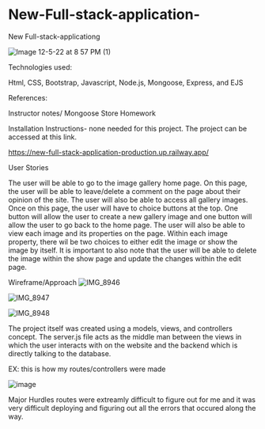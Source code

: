 # New-Full-stack-application-
 New Full-stack-applicationg
 
 ![Image 12-5-22 at 8 57 PM (1)](https://user-images.githubusercontent.com/115511495/205835171-ab10e23f-9cf0-4201-b865-9acc95afad80.jpeg)

Technologies used:

Html, CSS, Bootstrap, Javascript, Node.js, Mongoose, Express, and EJS

References:

Instructor notes/ Mongoose Store Homework


Installation Instructions- none needed for this project. The project can be accessed at this link.

https://new-full-stack-application-production.up.railway.app/

User Stories

The user will be able to go to the image gallery home page. On this page, the user will be able to leave/delete a comment on the page about their opinion of the site. The user will also be able to access all gallery images. Once on this page, the user will have to choice buttons at the top. One button will allow the user to create a new gallery image and one button will allow the user to go back to the home page. The user will also be able to view each image and its properties on the page. Within each image property, there wil be two choices to either edit the image or show the image by itself. It is important to also note that the user will be able to delete the image within the show page and update the changes within the edit page. 


Wireframe/Approach
![IMG_8946](https://user-images.githubusercontent.com/115511495/204760908-83a0c6c1-1adb-45c6-8290-a49ad0bb8742.jpeg)

![IMG_8947](https://user-images.githubusercontent.com/115511495/204760895-4220ab0f-c215-4e9b-95ef-722f27c69a64.jpeg)

![IMG_8948](https://user-images.githubusercontent.com/115511495/204760957-1cff2211-797f-481d-99c7-50568f080225.jpeg)

The project itself was created using a models, views, and controllers concept. The server.js file acts as the middle man between the views in which the user interacts with on the website and the backend which is directly talking to the database. 

EX: this is how my routes/controllers were made

![image](https://user-images.githubusercontent.com/115511495/204766997-a0d17ad7-e3bc-4779-ba62-da2cf462bed8.png)


Major Hurdles
routes were extreamly difficult to figure out for me and it was very difficult deploying and figuring out all the errors that occured along the way.
